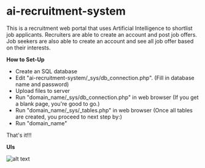 # ai-recruitment-system

This is a recruitment web portal that uses Artificial Intelligence to shortlist job applicants. Recruiters are able to create an account and post job offers. Job seekers are also able to create an account and see all job offer based on their interests.

<b>How to Set-Up</b>
- Create an SQL database
- Edit "ai-recruitment-system/_sys/db_connection.php".
  (Fill in database name and password)
- Upload files to server
- Run "domain_name/_sys/db_connection.php" in web browser
  (If you get a blank page, you're good to go.)
- Run "domain_name/_sys/_tables.php" in web browser
  (Once all tables are created, you proceed to next step by:)
- Run "domain_name"

That's it!!!

<b>UIs</b>

![alt text](https://raw.githubusercontent.com/mrkobby/ai-recruitment-system/blob/master/ui1.png)
